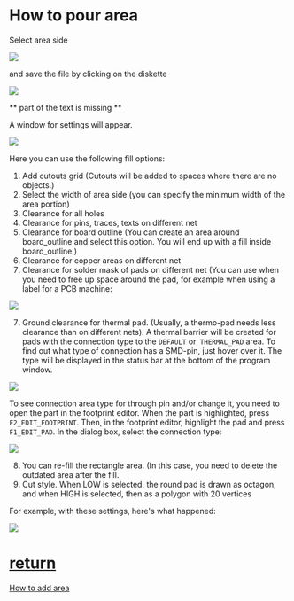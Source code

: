 # How to pour area

Select area side

![](pictures/sel_area_side.png)

and save the file by clicking on the diskette

![](pictures/Toolbar.png)

** part of the text is missing **

A window for settings will appear.

![](pictures/areas.png)

Here you can use the following fill options:

1) Add cutouts grid (Cutouts will be added to spaces where there are no objects.)
2) Select the width of area side  (you can specify the minimum width of the area portion)
3) Clearance for all holes
3) Clearance for pins, traces, texts on different net
4) Clearance for board outline (You can create an area around board_outline and select this option. You will end up with a fill inside board_outline.)
5) Clearance for copper areas on different net
6) Clearance for solder mask of pads on different net (You can use when you need to free up space around the pad, for example when using a label for a PCB machine:

![](pictures/Ref1.png)

7) Ground clearance for thermal pad. (Usually, a thermo-pad needs less clearance than on different nets).
A thermal barrier will be created for pads with the connection type to the `DEFAULT` or` THERMAL_PAD` area. To find out what type of connection has a SMD-pin, just hover over it. The type will be displayed in the status bar at the bottom of the program window. 

![](pictures/areas_th.png)

To see connection area type for through pin and/or change it, you need to open the part in the footprint editor. When the part is highlighted, press `F2_EDIT_FOOTPRINT`. Then, in the footprint editor, highlight the pad and press `F1_EDIT_PAD`. In the dialog box, select the connection type:

![](pictures/areas_th2.png)

8) You can re-fill the rectangle area. (In this case, you need to delete the outdated area after the fill.
9) Cut style. When LOW is selected, the round pad is drawn as octagon, and when HIGH is selected, then as a polygon with 20 vertices

For example, with these settings, here's what happened:

![](pictures/areas_exmp1.png)

# [return](How_to.md)

[How to add area](add_area.md)
